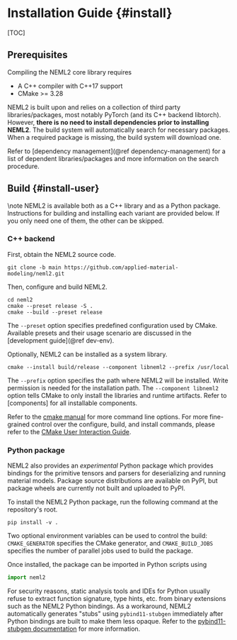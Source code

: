 # Installation Guide {#install}

[TOC]

## Prerequisites

Compiling the NEML2 core library requires
- A C++ compiler with C++17 support
- CMake >= 3.28

NEML2 is built upon and relies on a collection of third party libraries/packages, most notably PyTorch (and its C++ backend libtorch). However, **there is no need to install dependencies prior to installing NEML2**. The build system will automatically search for necessary packages. When a required package is missing, the build system will download one.

Refer to [dependency management](@ref dependency-management) for a list of dependent libraries/packages and more information on the search procedure.

## Build {#install-user}

\note
NEML2 is available both as a C++ library and as a Python package. Instructions for building and installing each variant are provided below. If you only need one of them, the other can be skipped.

### C++ backend

First, obtain the NEML2 source code.

```
git clone -b main https://github.com/applied-material-modeling/neml2.git
```

Then, configure and build NEML2.

```
cd neml2
cmake --preset release -S .
cmake --build --preset release
```
The `--preset` option specifies predefined configuration used by CMake. Available presets and their usage scenario are discussed in the [development guide](@ref dev-env).

Optionally, NEML2 can be installed as a system library.

```
cmake --install build/release --component libneml2 --prefix /usr/local
```
The `--prefix` option specifies the path where NEML2 will be installed. Write permission is needed for the installation path. The `--component libneml2` option tells CMake to only install the libraries and runtime artifacts. Refer to [components] for all installable components.

Refer to the [cmake manual](https://cmake.org/cmake/help/latest/manual/cmake.1.html) for more command line options. For more fine-grained control over the configure, build, and install commands, please refer to the [CMake User Interaction Guide](https://cmake.org/cmake/help/latest/guide/user-interaction/index.html).


### Python package

NEML2 also provides an _experimental_ Python package which provides bindings for the primitive tensors and parsers for deserializing and running material models. Package source distributions are available on PyPI, but package wheels are currently not built and uploaded to PyPI.

To install the NEML2 Python package, run the following command at the repository's root.

```
pip install -v .
```
Two optional environment variables can be used to control the build: `CMAKE_GENERATOR` specifies the CMake generator, and `CMAKE_BUILD_JOBS` specifies the number of parallel jobs used to build the package.

Once installed, the package can be imported in Python scripts using

```python
import neml2
```

For security reasons, static analysis tools and IDEs for Python usually refuse to extract function signature, type hints, etc. from binary extensions such as the NEML2 Python bindings. As a workaround, NEML2 automatically generates "stubs" using `pybind11-stubgen` immediately after Python bindings are built to make them less opaque. Refer to the [pybind11-stubgen documentation](https://pypi.org/project/pybind11-stubgen/) for more information.
